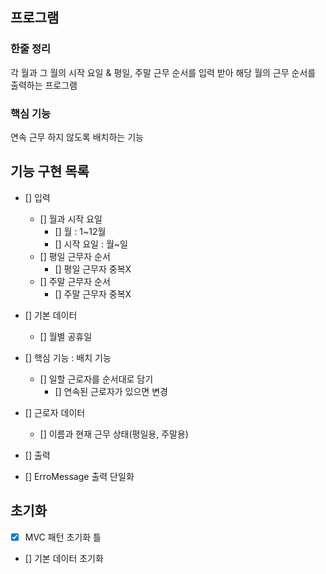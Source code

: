 ##  프로그램
### 한줄 정리
각 월과 그 월의 시작 요일 & 평일, 주말 근무 순서를 입력 받아 해당 월의 근무 순서를 출력하는 프로그램
### 핵심 기능
연속 근무 하지 않도록 배치하는 기능

## 기능 구현 목록
- [] 입력
  - [] 월과 시작 요일
    - [] 월 : 1~12월
    - [] 시작 요일 : 월~일
  - [] 평일 근무자 순서
    - [] 평일 근무자 중복X
  - [] 주말 근무자 순서
    - [] 주말 근무자 중복X
- [] 기본 데이터
  - [] 월별 공휴일
- [] 핵심 기능 : 배치 기능
  - [] 일할 근로자를 순서대로 담기
    - [] 연속된 근로자가 있으면 변경 
- [] 근로자 데이터
  - [] 이름과 현재 근무 상태(평일용, 주말용)
  
- [] 출력
- [] ErroMessage 출력 단일화

## 초기화
- [x] MVC 패턴 초기화 틀
- [] 기본 데이터 초기화 
